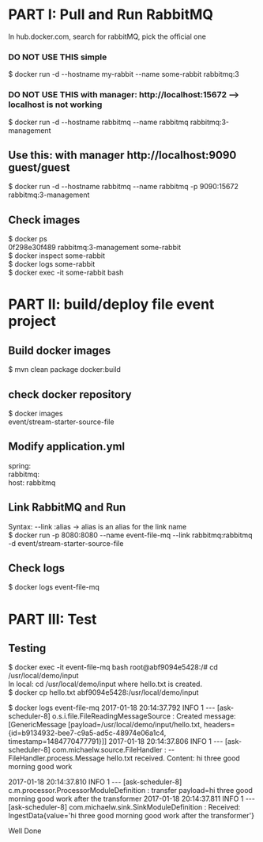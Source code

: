 
# PART I: Pull and Run RabbitMQ
In hub.docker.com, search for rabbitMQ, pick the official one
### DO NOT USE THIS simple
$ docker run -d --hostname my-rabbit --name some-rabbit rabbitmq:3

### DO NOT USE THIS with manager: http://localhost:15672 --> localhost is not working
$ docker run -d --hostname rabbitmq --name rabbitmq rabbitmq:3-management

## Use this: with manager http://localhost:9090  guest/guest
$ docker run -d --hostname rabbitmq --name rabbitmq -p 9090:15672 rabbitmq:3-management

## Check images
$ docker ps   
0f298e30f489        rabbitmq:3-management  some-rabbit   
$ docker inspect some-rabbit   
$ docker logs some-rabbit   
$ docker exec -it some-rabbit bash   

# PART II: build/deploy file event project
## Build docker images
$ mvn clean package docker:build

## check docker repository
$ docker images   
  event/stream-starter-source-file 

## Modify application.yml
   
spring:         
  rabbitmq:   
    host: rabbitmq   
      
## Link RabbitMQ and Run 
Syntax: --link <name or id>:alias -> alias is an alias for the link name   
$ docker run -p 8080:8080 --name event-file-mq --link rabbitmq:rabbitmq -d event/stream-starter-source-file 

## Check logs
$ docker logs event-file-mq

# PART III: Test

## Testing
$ docker exec -it event-file-mq bash
root@abf9094e5428:/# cd /usr/local/demo/input    
In local: cd /usr/local/demo/input where hello.txt is created.  
$ docker cp hello.txt abf9094e5428:/usr/local/demo/input   

$ docker logs event-file-mq
2017-01-18 20:14:37.792  INFO 1 --- [ask-scheduler-8] o.s.i.file.FileReadingMessageSource      : Created message: [GenericMessage [payload=/usr/local/demo/input/hello.txt, headers={id=b9134932-bee7-c9a5-ad5c-48974e06a1c4, timestamp=1484770477791}]]
2017-01-18 20:14:37.806  INFO 1 --- [ask-scheduler-8] com.michaelw.source.FileHandler          :  -- FileHandler.process.Message hello.txt received. Content: hi three
good morning
good work

2017-01-18 20:14:37.810  INFO 1 --- [ask-scheduler-8] c.m.processor.ProcessorModuleDefinition  : transfer payload=hi three
good morning
good work
 after the transformer
2017-01-18 20:14:37.811  INFO 1 --- [ask-scheduler-8] com.michaelw.sink.SinkModuleDefinition   : Received: IngestData{value='hi three
good morning
good work
 after the transformer'}

Well Done

